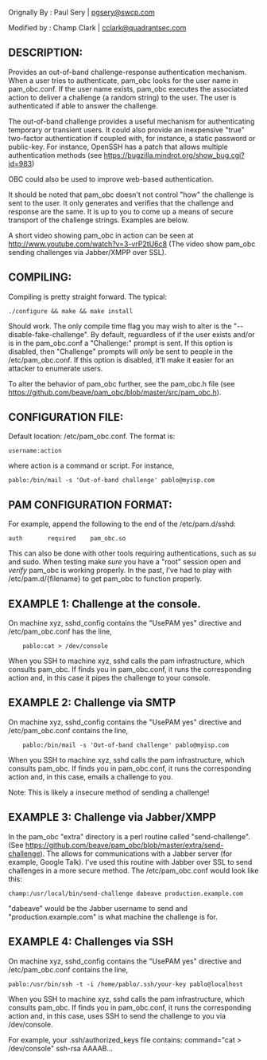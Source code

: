 Orignally By : Paul Sery | <pgsery@swcp.com>

Modified by  : Champ Clark | <cclark@quadrantsec.com>

DESCRIPTION:
------------

Provides an out-of-band challenge-response authentication mechanism.
When a user tries to authenticate, pam_obc looks for the user name
in pam_obc.conf. If the user name exists, pam_obc executes the
associated action to deliver a challenge (a random string) to the user.
The user is authenticated if able to answer the challenge.

The out-of-band challenge provides a useful mechanism for authenticating
temporary or transient users. It could also provide an inexpensive "true"
two-factor authentication if coupled with, for instance, a static password
or public-key. For instance, OpenSSH has a patch that allows multiple
authentication methods (see https://bugzilla.mindrot.org/show_bug.cgi?id=983)

OBC could also be used to improve web-based authentication.

It should be noted that pam_obc doesn't not control "how" the challenge
is sent to the user.  It only generates and verifies that the challenge
and response are the same.  It is up to you to come up a means of secure
transport of the challenge strings.  Examples are below.

A short video showing pam_obc in action can be seen at http://www.youtube.com/watch?v=3-vrP2tU6c8
(The video show pam_obc sending challenges via Jabber/XMPP over SSL).


COMPILING:
----------

Compiling is pretty straight forward.  The typical:

	./configure && make && make install

Should work.  The only compile time flag you may wish to alter is the 
"--disable-fake-challenge".  By default,  reguardless of if the user exists
and/or is in the pam_obc.conf a "Challenge:" prompt is sent.  If this
option is disabled,  then "Challenge" prompts will _only_ be sent to
people in the /etc/pam_obc.conf.  If this option is disabled,  it'll make
it easier for an attacker to enumerate users.

To alter the behavior of pam_obc further,  see the pam_obc.h file 
(see https://github.com/beave/pam_obc/blob/master/src/pam_obc.h).

CONFIGURATION FILE:
-------------------

Default location: /etc/pam_obc.conf.  The format is:

	username:action

where action is a command or script. For instance,

	pablo:/bin/mail -s 'Out-of-band challenge' pablo@myisp.com

PAM CONFIGURATION FORMAT:
-------------------------

For example,  append the following to the end of the /etc/pam.d/sshd:

	auth       required    pam_obc.so

This can also be done with other tools requiring authentications, such
as su and sudo.  When testing make _sure_ you have a "root" session open and
_verify_ pam_obc is working properly.  In the past,  I've had to play
with /etc/pam.d/{filename} to get pam_obc to function properly.

EXAMPLE 1:  Challenge at the console.
-------------------------------------

On machine xyz, sshd_config contains the "UsePAM yes" directive and
/etc/pam_obc.conf has the line,

        pablo:cat > /dev/console

When you SSH to machine xyz, sshd calls the pam infrastructure, which 
consults pam_obc. If finds you in pam_obc.conf, it runs the corresponding 
action and, in this case it pipes the challenge to your console.

EXAMPLE 2: Challenge via SMTP
-----------------------------

On machine xyz, sshd_config contains the "UsePAM yes" directive and
/etc/pam_obc.conf contains the line,

        pablo:/bin/mail -s 'Out-of-band challenge' pablo@myisp.com

When you SSH to machine xyz, sshd calls the pam infrastructure, which 
consults pam_obc. If finds you in pam_obc.conf, it runs the corresponding 
action and, in this case, emails a challenge to you. 

Note: This is likely a insecure method of sending a challenge!

EXAMPLE 3: Challenge via Jabber/XMPP
------------------------------------

In the pam_obc "extra" directory is a perl routine called "send-challenge".
(See https://github.com/beave/pam_obc/blob/master/extra/send-challenge).
The allows for communications with a Jabber server (for example, Google
Talk).  I've used this routine with Jabber over SSL to send challenges in a
more secure method.  The /etc/pam_obc.conf would look like this:

	champ:/usr/local/bin/send-challenge dabeave production.example.com

"dabeave" would be the Jabber username to send and "production.example.com"
is what machine the challenge is for.

EXAMPLE 4: Challenges via SSH
-----------------------------

On machine xyz, sshd_config contains the "UsePAM yes" directive and
/etc/pam_obc.conf contains the line,

	pablo:/usr/bin/ssh -t -i /home/pablo/.ssh/your-key pablo@localhost

When you SSH to machine xyz, sshd calls the pam infrastructure, which 
consults pam_obc. If finds you in pam_obc.conf, it runs the corresponding 
action and, in this case, uses SSH to send the challenge to you via 
/dev/console. 

For example,  your .ssh/authorized_keys file contains:
command="cat > /dev/console" ssh-rsa AAAAB...


